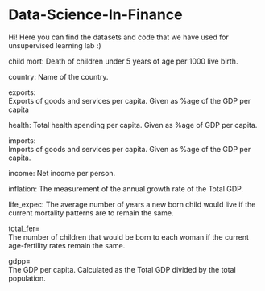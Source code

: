 # Data-Science-In-Finance

Hi! Here you can find the datasets and code that we have used for unsupervised learning lab :)

child mort:
Death of children under 5 years of age per 1000 live birth.

country:
Name of the country.

exports:	
Exports of goods and services per capita. Given as %age of the GDP per capita

health:	
Total health spending per capita. Given as %age of GDP per capita.

imports:	
Imports of goods and services per capita. Given as %age of the GDP per capita.

income:	
Net income per person.

inflation:
The measurement of the annual growth rate of the Total GDP.

life_expec:
The average number of years a new born child would live if the current mortality patterns are to remain the same.

total_fer=	
The number of children that would be born to each woman if the current age-fertility rates remain the same.

gdpp=	
The GDP per capita. Calculated as the Total GDP divided by the total population.
